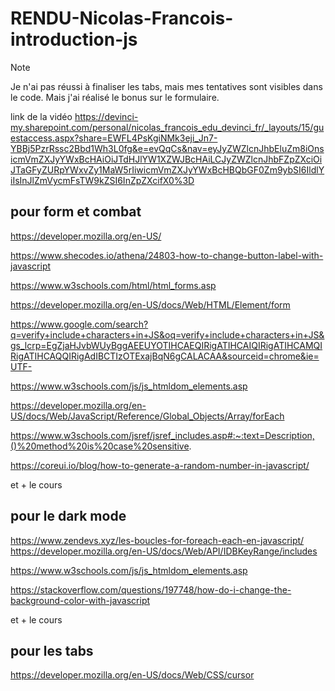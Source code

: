 # RENDU-Nicolas-Francois-introduction-js
> [!NOTE]
> Je n'ai pas réussi à finaliser les tabs, mais mes tentatives sont visibles dans le code.
Mais j'ai réalisé le bonus sur le formulaire.
>
> link de la vidéo https://devinci-my.sharepoint.com/personal/nicolas_francois_edu_devinci_fr/_layouts/15/guestaccess.aspx?share=EWFL4PsKgiNMk3eji_Jn7-YBBj5PzrRssc2Bbd1Wh3L0fg&e=evQqCs&nav=eyJyZWZlcnJhbEluZm8iOnsicmVmZXJyYWxBcHAiOiJTdHJlYW1XZWJBcHAiLCJyZWZlcnJhbFZpZXciOiJTaGFyZURpYWxvZy1MaW5rIiwicmVmZXJyYWxBcHBQbGF0Zm9ybSI6IldlYiIsInJlZmVycmFsTW9kZSI6InZpZXcifX0%3D
## pour form et combat

https://developer.mozilla.org/en-US/ 

https://www.shecodes.io/athena/24803-how-to-change-button-label-with-javascript

https://www.w3schools.com/html/html_forms.asp

https://developer.mozilla.org/en-US/docs/Web/HTML/Element/form

https://www.google.com/search?q=verify+include+characters+in+JS&oq=verify+include+characters+in+JS&gs_lcrp=EgZjaHJvbWUyBggAEEUYOTIHCAEQIRigATIHCAIQIRigATIHCAMQIRigATIHCAQQIRigAdIBCTIzOTExajBqN6gCALACAA&sourceid=chrome&ie=UTF-

https://www.w3schools.com/js/js_htmldom_elements.asp

https://developer.mozilla.org/en-US/docs/Web/JavaScript/Reference/Global_Objects/Array/forEach

https://www.w3schools.com/jsref/jsref_includes.asp#:~:text=Description,()%20method%20is%20case%20sensitive.

https://coreui.io/blog/how-to-generate-a-random-number-in-javascript/


et + le cours

## pour le dark mode

https://www.zendevs.xyz/les-boucles-for-foreach-each-en-javascript/
https://developer.mozilla.org/en-US/docs/Web/API/IDBKeyRange/includes

https://www.w3schools.com/js/js_htmldom_elements.asp

https://stackoverflow.com/questions/197748/how-do-i-change-the-background-color-with-javascript

et + le cours

## pour les tabs

https://developer.mozilla.org/en-US/docs/Web/CSS/cursor

